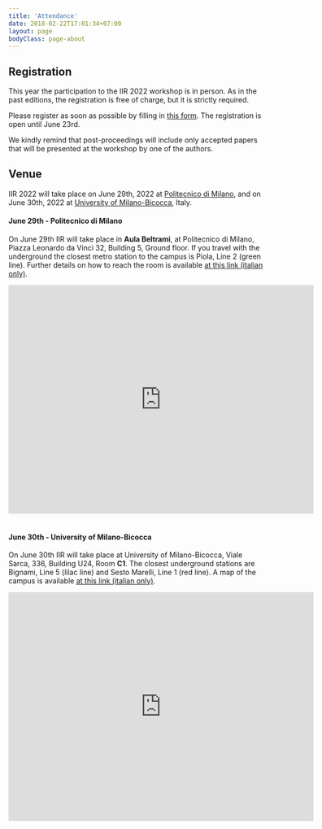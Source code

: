 ```yaml
---
title: 'Attendance'
date: 2018-02-22T17:01:34+07:00
layout: page
bodyClass: page-about
---
```


## Registration
This year the participation to the IIR 2022 workshop is in person. As in the past editions, the registration is free of charge, but it is strictly required.

Please register as soon as possible by filling in <a href="https://forms.office.com/r/kLwftmQHwh" target="_blank">this form</a>. The registration is open until June 23rd.

We kindly remind that post-proceedings will include only accepted papers that will be presented at the workshop by one of the authors.


## Venue
IIR 2022 will take place on June 29th, 2022 at [Politecnico di Milano](https://www.polimi.it/en/), and on June 30th, 2022 at [University of Milano-Bicocca](https://en.unimib.it/), Italy.

#### June 29th - Politecnico di Milano

On June 29th IIR will take place in **Aula Beltrami**, at Politecnico di Milano, Piazza Leonardo da Vinci 32, Building 5, Ground floor.
If you travel with the underground the closest metro station to the campus is Piola, Line 2 (green line). Further details on how to reach the room is available <a href="https://maps.polimi.it/maps/infocadmanagement/controller/Aula.do?evn_REPORTAULA=evento&id_aula=2350">at this link (italian only)</a>.

<iframe src="https://www.google.com/maps/embed?pb=!1m18!1m12!1m3!1d1398.8011194099258!2d9.22778216958136!3d45.47781599139191!2m3!1f0!2f0!3f0!3m2!1i1024!2i768!4f13.1!3m3!1m2!1s0x4786c6f3f4c6f631%3A0xdd156bf4688ef825!2sEdificio%205%2C%20Politecnico%20di%20Milano!5e0!3m2!1sit!2sit!4v1655384180997!5m2!1sit!2sit" width="600" height="450" style="border:0;" allowfullscreen="" loading="lazy" referrerpolicy="no-referrer-when-downgrade"></iframe>

<br/>
<br/>
   

#### June 30th - University of Milano-Bicocca
On June 30th IIR will take place at University of Milano-Bicocca, Viale Sarca, 336, Building U24, Room **C1**. 
The closest underground stations are Bignami, Line 5 (lilac line) and Sesto Marelli, Line 1 (red line). A map of the campus is available <a href="https://www.unimib.it/sites/default/files/mappa_Bicocca_by_Carlo_Stanga.pdf">at this link (italian only)</a>.

<iframe src="https://www.google.com/maps/embed?pb=!1m18!1m12!1m3!1d2795.3247397150485!2d9.2209671!3d45.5236703!2m3!1f0!2f0!3f0!3m2!1i1024!2i768!4f13.1!3m3!1m2!1s0x4786c75c852e346b%3A0x93f7776e1221ebce!2sEdificio%20U24%20-%20Universit%C3%A0%20degli%20Studi%20di%20Milano-Bicocca!5e0!3m2!1sit!2sit!4v1655388300865!5m2!1sit!2sit" width="600" height="450" style="border:0;" allowfullscreen="" loading="lazy" referrerpolicy="no-referrer-when-downgrade"></iframe>


